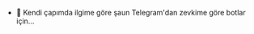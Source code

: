 - 👋 Kendi çapımda ilgime göre şaun Telegram'dan zevkime göre botlar için... 


<!---
Mehmetbaba55/Mehmetbaba55, ✨ özel ✨ depo çünkü onun `README.md` (bu dosya) appears on your GitHub profil.
Değişikliklerinize göz atmak için Önizleme bağlantısını tıklatabilirsiniz.
--->
